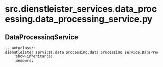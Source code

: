 # src.dienstleister_services.data_processing.data_processing_service.py
## DataProcessingService
```{eval-rst}
.. autoclass:: dienstleister_services.data_processing.data_processing_service.DataProcessingService
    :show-inheritance:
    :members:
```
